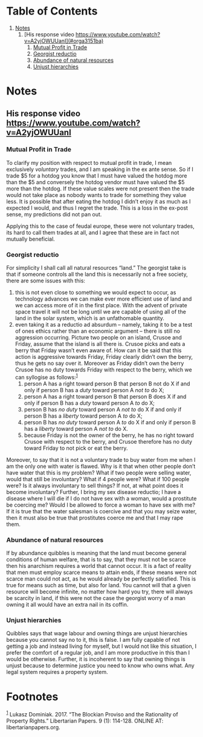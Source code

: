 
# Table of Contents

1.  [Notes](#orgbecc813)
    1.  [His response video https://www.youtube.com/watch?v=A2yjOWUUanI](#orga3151ba)
        1.  [Mutual Profit in Trade](#org6491435)
        2.  [Georgist reductio](#org5af3a98)
        3.  [Abundance of natural resources](#org768247b)
        4.  [Unjust hierarchies](#org97edf69)



<a id="orgbecc813"></a>

# Notes


<a id="orga3151ba"></a>

## His response video <https://www.youtube.com/watch?v=A2yjOWUUanI>


<a id="org6491435"></a>

### Mutual Profit in Trade

To clarify my position with respect to mutual profit in trade, I mean exclusively *voluntary* trades, and I am speaking in the ex ante sense. So if I trade $5 for a hotdog you know that I must have valued the hotdog more than the $5 and conversely the hotdog vendor must have valued the $5 more than the hotdog. If these value scales were not present then the trade would not take place as nobody wants to trade for something they value less. It is possible that after eating the hotdog I didn&rsquo;t enjoy it as much as I expected I would, and thus I regret the trade. This is a loss in the ex-post sense, my predictions did not pan out.

Applying this to the case of feudal europe, these were not voluntary trades, its hard to call them trades at all, and I agree that these are in fact not mutually beneficial.


<a id="org5af3a98"></a>

### Georgist reductio

For simplicity I shall call all natural resources &ldquo;land.&rdquo; The georgist take is that if someone controls all the land this is necessarily not a free society, there are some issues with this:

1.  this is not even close to something we would expect to occur, as technology advances we can make ever more efficient use of land and we can access more of it in the first place. With the advent of private space travel it will not be long until we are capable of using all of the land in the solar system, which is an unfathomable quantity.
2.  even taking it as a reductio ad absurdum &#x2013; namely, taking it to be a test of ones ethics rather than an economic argument &#x2013; there is still no aggression occurring. Picture two people on an island, Crusoe and Friday, assume that the island is all there is. Crusoe picks and eats a berry that Friday wasn&rsquo;t even aware of. How can it be said that this action is aggressive towards Friday, Friday clearly didn&rsquo;t own the berry, thus he gets no say over it. Moreover as Friday didn&rsquo;t own the berry Crusoe has no duty towards Friday with respect to the berry, which we can syllogise as follows:<sup><a id="fnr.1" class="footref" href="#fn.1">1</a></sup>
    1.  person A has a right toward person B that person B not do X if and only if person B has a *duty* toward person A *not to* do X;
    2.  person A has a right toward person B that person B does X if and only if person B has a *duty* toward person A *to* do X;
    3.  person B has *no duty* toward person A *not to* do X if and only if person B has a *liberty* toward person A *to* do X;
    4.  person B has *no duty* toward person A *to* do X if and only if person B has a *liberty* toward person A *not to* do X.
    5.  because Friday is not the owner of the berry, he has no right toward Crusoe with respect to the berry, and Crusoe therefore has no duty toward Friday to not pick or eat the berry.

Moreover, to say that it is not a voluntary trade to buy water from me when I am the only one with water is flawed. Why is it that when other people don&rsquo;t have water that this is my problem? What if two people were selling water, would that still be involuntary? What if 4 people were? What if 100 people were? Is it always involuntary to sell things? If not, at what point does it become involuntary? Further, I bring my sex disease reductio; I have a disease where I will die if I do not have sex with a woman, would a prostitute be coercing me? Would I be allowed to force a woman to have sex with me? If it is true that the water salesman is coercive and that you may seize water, then it must also be true that prostitutes coerce me and that I may rape them.


<a id="org768247b"></a>

### Abundance of natural resources

If by abundance quibbles is meaning that the land must become general conditions of human welfare, that is to say, that they must not be scarce then his anarchism requires a world that cannot occur. It is a fact of reality that men must employ scarce means to attain ends, if these means were not scarce man could not act, as he would already be perfectly satisfied. This is true for means such as time, but also for land. You cannot will that a given resource will become infinite, no matter how hard you try, there will always be scarcity in land, if this were not the case the georgist worry of a man owning it all would have an extra nail in its coffin.


<a id="org97edf69"></a>

### Unjust hierarchies

Quibbles says that wage labour and owning things are unjust hierarchies because you cannot say no to it, this is false. I am fully capable of not getting a job and instead living for myself, but I would not like this situation, I prefer the comfort of a regular job, and I am more productive in this than I would be otherwise. Further, it is incoherent to say that owning things is unjust because to determine justice you need to know who owns what. Any legal system requires a property system.


# Footnotes

<sup><a id="fn.1" href="#fnr.1">1</a></sup> Lukasz Dominiak. 2017. “The Blockian Proviso and the Rationality of Property Rights.” Libertarian Papers. 9 (1): 114-128. ONLINE AT: libertarianpapers.org.
